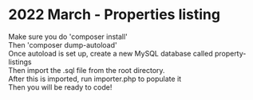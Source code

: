 # 2022 March - Properties listing

Make sure you do 'composer install'
<br>
Then 'composer dump-autoload'
<br>
Once autoload is set up, create a new MySQL database called property-listings
<br>
Then import the .sql file from the root directory.
<br>
After this is imported, run importer.php to populate it
<br>
Then you will be ready to code!